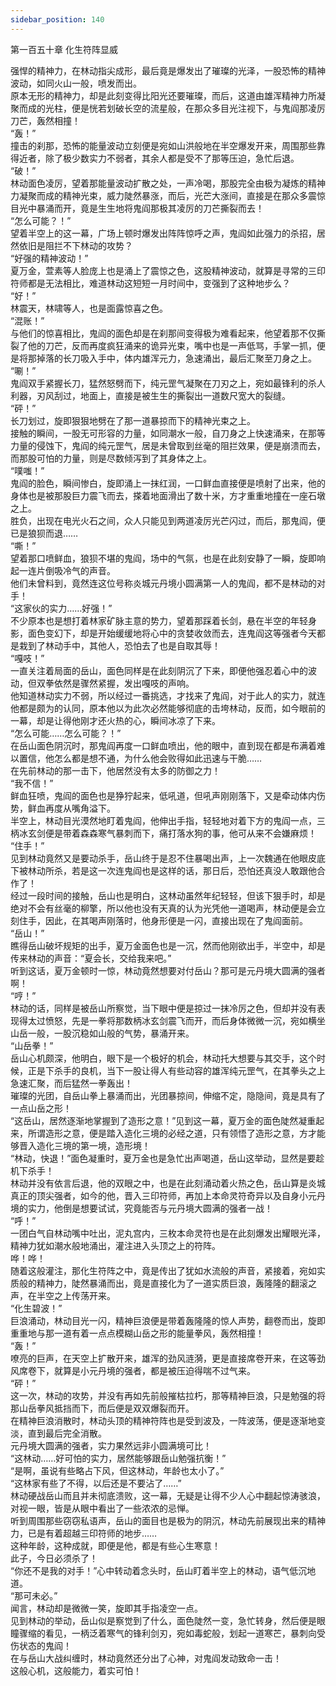 ```yaml
---
sidebar_position: 140
---
```

 第一百五十章 化生符阵显威


强悍的精神力，在林动指尖成形，最后竟是爆发出了璀璨的光泽，一股恐怖的精神波动，如同火山一般，喷发而出。  
原本无形的精神力，却是此刻变得比阳光还要璀璨，而后，这道由雄浑精神力所凝聚而成的光柱，便是恍若划破长空的流星般，在那众多目光注视下，与鬼阎那凌厉刀芒，轰然相撞！  
“轰！”  
撞击的刹那，恐怖的能量波动立刻便是宛如山洪般地在半空爆发开来，周围那些靠得近者，除了极少数实力不弱者，其余人都是受不了那等压迫，急忙后退。  
“破！”  
林动面色凌厉，望着那能量波动扩散之处，一声冷喝，那股完全由极为凝炼的精神力凝聚而成的精神光束，威力陡然暴涨，而后，光芒大涨间，直接是在那众多震惊目光中暴涌而开，竟是生生地将鬼阎那极其凌厉的刀芒撕裂而去！  
“怎么可能？！”  
望着半空上的这一幕，广场上顿时爆发出阵阵惊呼之声，鬼阎如此强力的杀招，居然依旧是阻拦不下林动的攻势？  
“好强的精神波动！”  
夏万金，萱素等人脸庞上也是涌上了震惊之色，这股精神波动，就算是寻常的三印符师都是无法相比，难道林动这短短一月时间中，变强到了这种地步么？  
“好！”  
林震天，林啸等人，也是面露惊喜之色。  
“混账！”  
与他们的惊喜相比，鬼阎的面色却是在刹那间变得极为难看起来，他望着那不仅撕裂了他的刀芒，反而再度疯狂涌来的诡异光束，嘴中也是一声低骂，手掌一抓，便是将那掉落的长刀吸入手中，体内雄浑元力，急速涌出，最后汇聚至刀身之上。  
“唰！”  
鬼阎双手紧握长刀，猛然怒劈而下，纯元罡气凝聚在刀刃之上，宛如最锋利的杀人利器，刃风刮过，地面上，直接是被生生的撕裂出一道数尺宽大的裂缝。  
“砰！”  
长刀划过，旋即狠狠地劈在了那一道暴掠而下的精神光束之上。  
接触的瞬间，一股无可形容的力量，如同潮水一般，自刀身之上快速涌来，在那等力量的侵蚀下，鬼阎的纯元罡气，居是未曾取到丝毫的阻拦效果，便是崩溃而去，而那股可怕的力量，则是尽数倾泻到了其身体之上。  
“噗嗤！”  
鬼阎的脸色，瞬间惨白，旋即涌上一抹红润，一口鲜血直接便是喷射了出来，他的身体也是被那股巨力震飞而去，搽着地面滑出了数十米，方才重重地撞在一座石墩之上。  
胜负，出现在电光火石之间，众人只能见到两道凌厉光芒闪过，而后，那鬼阎，便已是狼狈而退……  
“嘶！”  
望着那口喷鲜血，狼狈不堪的鬼阎，场中的气氛，也是在此刻安静了一瞬，旋即响起一连片倒吸冷气的声音。  
他们未曾料到，竟然连这位号称炎城元丹境小圆满第一人的鬼阎，都不是林动的对手！  
“这家伙的实力……好强！”  
不少原本也是想打着林家矿脉主意的势力，望着那踩着长剑，悬在半空的年轻身影，面色变幻下，却是开始缓缓地将心中的贪婪收敛而去，连鬼阎这等强者今天都是栽到了林动手中，其他人，恐怕去了也是自取其辱！  
“嘎吱！”  
一直关注着局面的岳山，面色同样是在此刻阴沉了下来，即便他强忍着心中的波动，但双拳依然是骤然紧握，发出嘎吱的声响。  
他知道林动实力不弱，所以经过一番挑选，才找来了鬼阎，对于此人的实力，就连他都是颇为的认同，原本他以为此次必然能够彻底的击垮林动，反而，如今眼前的一幕，却是让得他刚才还火热的心，瞬间冰凉了下来。  
“怎么可能……怎么可能？！”  
在岳山面色阴沉时，那鬼阎再度一口鲜血喷出，他的眼中，直到现在都是布满着难以置信，他怎么都是想不通，为什么他会败得如此迅速与干脆……  
在先前林动的那一击下，他居然没有太多的防御之力！  
“我不信！”  
鲜血狂喷，鬼阎的面色也是狰狞起来，低吼道，但吼声刚刚落下，又是牵动体内伤势，鲜血再度从嘴角溢下。  
半空上，林动目光漠然地盯着鬼阎，他伸出手指，轻轻地对着下方的鬼阎一点，三柄冰玄剑便是带着森森寒气暴刺而下，痛打落水狗的事，他可从来不会嫌麻烦！  
“住手！”  
见到林动竟然又是要动杀手，岳山终于是忍不住暴喝出声，上一次魏通在他眼皮底下被林动所杀，若是这一次连鬼阎也是这样的话，那日后，恐怕还真没人敢跟他合作了！  
经过一段时间的接触，岳山也是明白，这林动虽然年纪轻轻，但该下狠手时，却是绝对不会有丝毫的柳擎，所以他也没有天真的认为光凭他一道喝声，林动便是会立刻住手，因此，在其喝声刚落时，他身形便是一闪，直接出现在了鬼阎面前。  
“岳山！”  
瞧得岳山破坏规矩的出手，夏万金面色也是一沉，然而他刚欲出手，半空中，却是传来林动的声音：“夏会长，交给我来吧。”  
听到这话，夏万金顿时一惊，林动竟然想要对付岳山？那可是元丹境大圆满的强者啊！  
“哼！”  
林动的话，同样是被岳山所察觉，当下眼中便是掠过一抹冷厉之色，但却并没有表现得太过愤怒，先是一拳将那数柄冰玄剑震飞而开，而后身体微微一沉，宛如横坐山岳一般，一股沉稳如山般的气势，暴涌开来。  
“山岳拳！”  
岳山心机颇深，他明白，眼下是一个极好的机会，林动托大想要与其交手，这个时候，正是下杀手的良机，当下一股让得人有些动容的雄浑纯元罡气，在其拳头之上急速汇聚，而后猛然一拳轰出！  
璀璨的光团，自岳山拳上暴涌而出，光团暴掠间，伸缩不定，隐隐间，竟是具有了一点山岳之形！  
“这岳山，居然逐渐地掌握到了造形之意！”见到这一幕，夏万金的面色陡然凝重起来，所谓造形之意，便是踏入造化三境的必经之道，只有领悟了造形之意，方才能够晋入造化三境的第一境，造形境！  
“林动，快退！”面色凝重时，夏万金也是急忙出声喝道，岳山这举动，显然是要趁机下杀手！  
林动并没有依言后退，他的双眼之中，也是在此刻涌动着火热之色，岳山算是炎城真正的顶尖强者，如今的他，晋入三印符师，再加上本命灵符奇异以及自身小元丹境的实力，他倒是想要试试，究竟能否与元丹境大圆满的强者一战！  
“呼！”  
一团白气自林动嘴中吐出，泥丸宫内，三枚本命灵符也是在此刻爆发出耀眼光泽，精神力犹如潮水般地涌出，灌注进入头顶之上的符阵。  
哗！哗！  
随着这般灌注，那化生符阵之中，竟是传出了犹如水流般的声音，紧接着，宛如实质般的精神力，陡然暴涌而出，竟是直接化为了一道实质巨浪，轰隆隆的翻滚之声，在半空之上传荡开来。  
“化生碧波！”  
巨浪涌动，林动目光一闪，精神巨浪便是带着轰隆隆的惊人声势，翻卷而出，旋即重重地与那一道有着一点点模糊山岳之形的能量拳风，轰然相撞！  
“轰！”  
嘹亮的巨声，在天空上扩散开来，雄浑的劲风涟漪，更是直接席卷开来，在这等劲风席卷下，就算是小元丹境的强者，都是被压迫得喘不过气来。  
“砰！”  
这一次，林动的攻势，并没有再如先前般摧枯拉朽，那等精神巨浪，只是勉强的将那山岳拳风抵挡而下，而后便是双双爆裂而开。  
在精神巨浪消散时，林动头顶的精神符阵也是受到波及，一阵波荡，便是逐渐地变淡，直到最后完全消散。  
元丹境大圆满的强者，实力果然远非小圆满境可比！  
“这林动……好可怕的实力，居然能够跟岳山勉强抗衡！”  
“是啊，虽说有些略占下风，但这林动，年龄也太小了。”  
“这林家有些了不得，以后还是不要沾了……”  
林动硬战岳山而且并未彻底溃败，这一幕，无疑是让得不少人心中翻起惊涛骇浪，对视一眼，皆是从眼中看出了一些浓浓的忌惮。  
听到周围那些窃窃私语声，岳山的面目也是极为的阴沉，林动先前展现出来的精神力，已是有着超越三印符师的地步……  
这种年龄，这种成就，即便是他，都是有些心生寒意！  
此子，今日必须杀了！  
“你还不是我的对手！”心中转动着念头时，岳山盯着半空上的林动，语气低沉地道。  
“那可未必。”  
闻言，林动却是微微一笑，旋即其手指凌空一点。  
见到林动的举动，岳山似是察觉到了什么，面色陡然一变，急忙转身，然后便是眼瞳骤缩的看见，一柄泛着寒气的锋利剑刃，宛如毒蛇般，划起一道寒芒，暴刺向受伤状态的鬼阎！  
在与岳山大战纠缠时，林动竟然还分出了心神，对鬼阎发动致命一击！  
这般心机，这般能力，着实可怕！  
  
  
